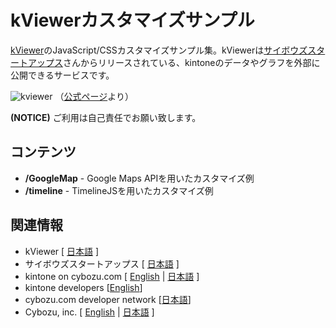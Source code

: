 # kViewerカスタマイズサンプル

[kViewer](http://kv.kintoneapp.com/)のJavaScript/CSSカスタマイズサンプル集。kViewerは[サイボウズスタートアップス](http://www.cstap.com/)さんからリリースされている、kintoneのデータやグラフを外部に公開できるサービスです。

![kviewer](http://kv.kintoneapp.com/images/home04.png)
（[公式ページ](http://kv.kintoneapp.com/)より）

**(NOTICE)** ご利用は自己責任でお願い致します。

## コンテンツ
* **/GoogleMap** - Google Maps APIを用いたカスタマイズ例
* **/timeline** - TimelineJSを用いたカスタマイズ例

## 関連情報
* kViewer [ [日本語](http://kv.kintoneapp.com/ "日本語") ]
* サイボウズスタートアップス [ [日本語](http://www.cstap.com/ "日本語") ]
* kintone on cybozu.com [ [English](https://kintone.cybozu.com/us/ "English page") | [日本語](https://kintone.cybozu.com/jp/ "日本語") ]
* kintone developers [[English](http://developers.kintone.com/ "English page")]
* cybozu.com developer network [[日本語](https://cybozudev.zendesk.com/hc/ja/ "日本語")]
* Cybozu, inc. [ [English](https://kintone.cybozu.com/us/company.html "English page") | [日本語](http://cybozu.co.jp/ "日本語") ]